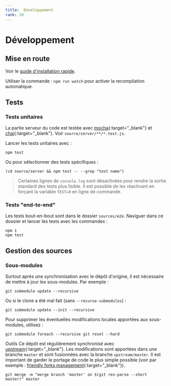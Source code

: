 ```yaml
---
title:  Développement
rank: 10
---
```


# Développement

## Mise en route

Voir le [guide d'installation rapide](/fr/doc/hosting/deployment).

Utiliser la commande : `npm run watch` pour activer la recompilation automatique.


## Tests

### Tests unitaires
La partie serveur du code est testée avec [mocha](https://mochajs.org/){:target="_blank"} et [chai](https://www.chaijs.com/){:target="_blank"}. Voir `source/server/**/*.test.js`.

Lancer les tests unitaires avec :

```
npm test
```

Ou pour sélectionner des tests spécifiques :

```
(cd source/server && npm test -- --grep "test name")
```

 > Certaines lignes de `console.log` sont désactivées pour rendre la sortie standard des tests plus lisible. Il est possible de les réactivant en forçant la variable `TEST=0` en ligne de commande.

### Tests "end-to-end"

Les tests bout-en-bout sont dans le dossier `sources/e2e`. Naviguer dans ce dossier et lancer les tests avec les commandes :

```
npm i
npm test
```

## Gestion des sources

### Sous-modules

Surtout après une synchronisation avec le dépôt d'origine, il est nécessaire de mettre à jour les sous-modules. Par exemple :

```
git submodule update --recursive
```

Ou si le clone a été mal fait (sans `--recurse-submodules`) :

```
git submodule update --init --recursive
```

Pour supprimer les éventuelles modifications locales apportées aux sous-modules, utilisez :

```
git submodule foreach --recursive git reset --hard
```
Outils
Ce dépôt est régulièrement synchronisé avec [upstream](https://github.com/Smithsonian/dpo-voyager){:target="_blank"}. Les modifications sont apportées dans une branche `master` et sont fusionnées avec la branche `upstream/master`. Il est important de garder le portage de code le plus simple possible (voir par exemple : [friendly forks management](https://github.blog/2022-05-02-friend-zone-strategies-friendly-fork-management/#git-for-windows-git){:target="_blank"}).

```
git merge -m "merge branch 'master' on $(git rev-parse --short master)" master
```
